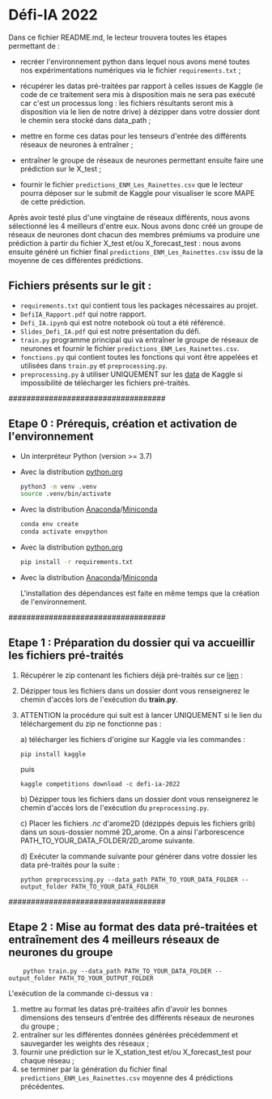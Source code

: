 # Défi-IA 2022

Dans ce fichier README.md, le lecteur trouvera toutes les étapes permettant de :

* recréer l'environnement python dans lequel nous avons mené toutes nos expérimentations numériques via le fichier `requirements.txt` ;

* récupérer les datas pré-traitées par rapport à celles issues de Kaggle (le code de ce traitement sera mis à disposition mais ne sera pas exécuté car c'est un processus long : les fichiers résultants seront mis à disposition via le lien de notre drive) à dézipper dans votre dossier dont le chemin sera stocké dans data_path ;

* mettre en forme ces datas pour les tenseurs d'entrée des différents réseaux de neurones à entraîner ;

* entraîner le groupe de réseaux de neurones permettant ensuite faire une prédiction sur le X_test ;

* fournir le fichier `predictions_ENM_Les_Rainettes.csv` que le lecteur pourra déposer sur le submit de Kaggle pour visualiser le score MAPE de cette prédiction.

Après avoir testé plus d'une vingtaine de réseaux différents, nous avons sélectionné les 4 meilleurs d'entre eux.
Nous avons donc créé un groupe de réseaux de neurones dont chacun des membres prémiums va produire une prédiction à partir du fichier X_test et/ou X_forecast_test : nous avons ensuite généré un fichier final `predictions_ENM_Les_Rainettes.csv` issu de la moyenne de ces différentes prédictions.

## Fichiers présents sur le git :
* `requirements.txt` qui contient tous les packages nécessaires au projet.
*  `DefiIA_Rapport.pdf` qui notre rapport.
*  `Defi_IA.ipynb` qui est notre notebook où tout a été référencé.
*  `Slides_Defi_IA.pdf` qui est notre présentation du défi.
* `train.py` programme principal qui va entraîner le groupe de réseaux de neurones et fournir le fichier `predictions_ENM_Les_Rainettes.csv`.
* `fonctions.py` qui contient toutes les fonctions qui vont être appelées et utilisées dans `train.py` et `preprocessing.py`.
* `preprocessing.py` à utiliser UNIQUEMENT sur les [data](https://www.kaggle.com/c/defi-ia-2022/data) de Kaggle si impossibilité de télécharger les fichiers pré-traités.

###################################
## Etape 0 : Prérequis, création et activation de l'environnement
* Un interpréteur Python (version >= 3.7)
* Avec la distribution [python.org](https://www.python.org/)
  ```bash
  python3 -m venv .venv
  source .venv/bin/activate
  ```
* Avec la distribution [Anaconda](https://www.anaconda.com/products/individual)/[Miniconda](https://docs.conda.io/en/latest/miniconda.html)
  ```bash
  conda env create
  conda activate envpython
  ```
* Avec la distribution [python.org](https://www.python.org/)
  ```bash
  pip install -r requirements.txt
  ```
* Avec la distribution [Anaconda](https://www.anaconda.com/products/individual)/[Miniconda](https://docs.conda.io/en/latest/miniconda.html)

  L'installation des dépendances est faite en même temps que la création de l'environnement.

###################################
## Etape 1 : Préparation du dossier qui va accueillir les fichiers pré-traités
1) Récupérer le zip contenant les fichiers déjà pré-traités sur ce [lien](https://drive.google.com/file/d/13uZgNb1D45BAEA9nIIxhOPbDTMgIeoGN/view?usp=sharing) :  

2) Dézipper tous les fichiers dans un dossier dont vous renseignerez le chemin d'accès lors de l'exécution du **train.py**.

3) ATTENTION la procédure qui suit est à lancer UNIQUEMENT si le lien du téléchargement du zip ne fonctionne pas :

    a) télécharger les fichiers d'origine sur Kaggle via les commandes :
    ```console
    pip install kaggle
    ```
    puis

    ```console
    kaggle competitions download -c defi-ia-2022
    ```
    b) Dézipper tous les fichiers dans un dossier dont vous renseignerez le chemin d'accès lors de l'exécution du `preprocessing.py`.
    
    c) Placer les fichiers *.nc* d'arome2D (dézippés depuis les fichiers grib) dans un sous-dossier nommé 2D_arome. On a ainsi l'arborescence PATH_TO_YOUR_DATA_FOLDER/2D_arome suivante.
    
    d) Exécuter la commande suivante pour générer dans votre dossier les data pré-traités pour la suite :
    ```console
    python preprocessing.py --data_path PATH_TO_YOUR_DATA_FOLDER --output_folder PATH_TO_YOUR_DATA_FOLDER
    ```
    
###################################
## Etape 2 : Mise au format des data pré-traitées et entraînement des 4 meilleurs réseaux de neurones du groupe
```console
    python train.py --data_path PATH_TO_YOUR_DATA_FOLDER --output_folder PATH_TO_YOUR_OUTPUT_FOLDER
```
 L'exécution de la commande ci-dessus va :<br>
   
1) mettre au format les datas pré-traitées afin d'avoir les bonnes dimensions des tenseurs d'entrée des différents réseaux de neurones du groupe ;<br>
2) entraîner sur les différentes données générées précédemment et sauvegarder les weights des réseaux ;
3) fournir une prédiction sur le X_station_test et/ou X_forecast_test pour chaque réseau ;<br>
4) se terminer par la génération du fichier final `predictions_ENM_Les_Rainettes.csv` moyenne des 4 prédictions précédentes.

   
